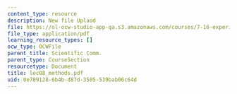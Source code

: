 ```yaml
---
content_type: resource
description: New file Uplaod
file: https://ol-ocw-studio-app-qa.s3.amazonaws.com/courses/7-16-experimental-molecular-biology-biotechnology-ii-spring-2005/0e7891286b4bd87d3505539bab06c64d_lec08_methods.pdf
file_type: application/pdf
learning_resource_types: []
ocw_type: OCWFile
parent_title: Scientific Comm.
parent_type: CourseSection
resourcetype: Document
title: lec08_methods.pdf
uid: 0e789128-6b4b-d87d-3505-539bab06c64d
---
```

